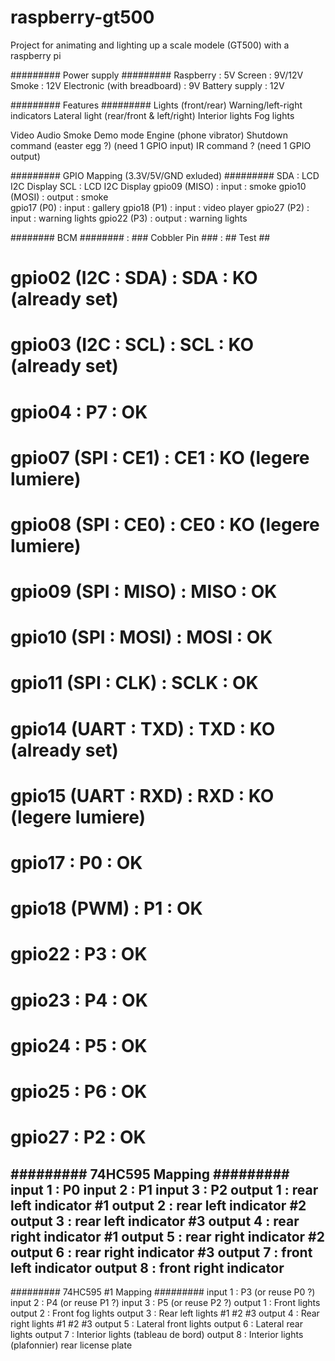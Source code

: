 # raspberry-gt500
Project for animating and lighting up a scale modele (GT500) with a raspberry pi

######### Power supply #########
Raspberry : 5V
Screen : 9V/12V
Smoke : 12V
Electronic (with breadboard) : 9V
Battery supply : 12V

######### Features #########
Lights (front/rear)
Warning/left-right indicators
Lateral light (rear/front & left/right)
Interior lights
Fog lights

Video
Audio
Smoke
Demo mode
Engine (phone vibrator)
Shutdown command (easter egg ?) (need 1 GPIO input)
IR command ? (need 1 GPIO output)


######### GPIO Mapping (3.3V/5V/GND exluded) #########
SDA           : LCD I2C Display
SCL           : LCD I2C Display
gpio09 (MISO) : input  : smoke
gpio10 (MOSI) : output : smoke   
gpio17 (P0)   : input  : gallery
gpio18 (P1)   : input  : video player
gpio27 (P2)   : input  : warning lights
gpio22 (P3)   : output : warning lights

######## BCM ######## : ### Cobbler Pin ### : ## Test ##
# gpio02 (I2C : SDA)  : SDA                 : KO (already set)
# gpio03 (I2C : SCL)  : SCL                 : KO (already set)
# gpio04              : P7                  : OK
# gpio07 (SPI : CE1)  : CE1                 : KO (legere lumiere)
# gpio08 (SPI : CE0)  : CE0                 : KO (legere lumiere)
# gpio09 (SPI : MISO) : MISO                : OK
# gpio10 (SPI : MOSI) : MOSI                : OK
# gpio11 (SPI : CLK)  : SCLK                : OK
# gpio14 (UART : TXD) : TXD                 : KO (already set)
# gpio15 (UART : RXD) : RXD                 : KO (legere lumiere)
# gpio17              : P0                  : OK
# gpio18 (PWM)        : P1                  : OK
# gpio22              : P3                  : OK
# gpio23              : P4                  : OK
# gpio24              : P5                  : OK
# gpio25              : P6                  : OK
# gpio27              : P2                  : OK


######### 74HC595 Mapping #########
input 1 : P0
input 2 : P1
input 3 : P2
output 1 : rear left indicator #1
output 2 : rear left indicator #2
output 3 : rear left indicator #3
output 4 : rear right indicator #1
output 5 : rear right indicator #2
output 6 : rear right indicator #3
output 7 : front left indicator
output 8 : front right indicator
---


######### 74HC595 #1 Mapping #########
input 1 : P3 (or reuse P0 ?)
input 2 : P4 (or reuse P1 ?)
input 3 : P5 (or reuse P2 ?)
output 1 : Front lights
output 2 : Front fog lights
output 3 : Rear left lights #1 #2 #3
output 4 : Rear right lights #1 #2 #3
output 5 : Lateral front lights
output 6 : Lateral rear lights
output 7 : Interior lights (tableau de bord)
output 8 : Interior lights (plafonnier)
rear license plate